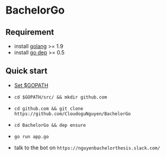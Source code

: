# BachelorGo

## Requirement

- install [golang](https://golang.org/) >= 1.9
- install [go dep](https://github.com/golang/dep) >= 0.5

## Quick start
- [Set $GOPATH](https://github.com/golang/go/wiki/SettingGOPATH)
- `cd $GOPATH/src/ && mkdir github.com`

- `cd github.com && git clone https://github.com/CloudoguNguyen/BachelorGo`

- `cd BachelorGo && dep ensure`

- `go run app.go`

- talk to the bot on `https://nguyenbachelorthesis.slack.com/` 